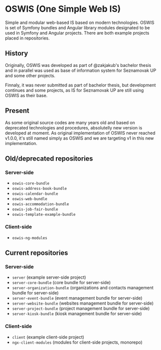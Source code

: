 # OSWIS (One Simple Web IS)
Simple and modular web-based IS based on modern technologies. OSWIS is set of Symfony bundles and Angular library modules designated to be used in Symfony and Angular projects. There are both example projects placed in repositories.

## History
Originally, OSWIS was developed as part of @zakjakub's bachelor thesis and in parallel was used as base of information system for Seznamovak UP and some other projects.

Finnaly, it was never submitted as part of bachelor thesis, but development continues and some projects, as IS for Seznamovak UP are still using OSWIS as their base.

## Present
As some original source codes are many years old and based on deprecated technologies and procedures, absolutelly new version is developed at moment. As original implementation of OSWIS never reached v1.0.0, it's still named simply as OSWIS and we are targeting v1 in this new implementation.

## Old/deprecated repositories
### Server-side
 - `oswis-core-bundle`
 - `oswis-address-book-bundle`
 - `oswis-calendar-bundle`
 - `oswis-web-bundle`
 - `oswis-accommodation-bundle`
 - `oswis-job-fair-bundle`
 - `oswis-template-example-bundle`
### Client-side
 - `oswis-ng-modules`

## Current repositories
### Server-side
 - `server` (example server-side project)
 - `server-core-bundle` (core bundle for server-side)
 - `server-organization-bundle` (organizations and contacts management bundle for server-side)
 - `server-event-bundle` (event management bundle for server-side)
 - `server-website-bundle` (websites management bundle for server-side)
 - `server-project-bundle` (project management bundle for server-side)
 - `server-kiosk-bundle` (kiosk management bundle for server-side)
### Client-side
 - `client` (example client-side project)
 - `ngx-client-modules` (modules for client-side projects, monorepo)




